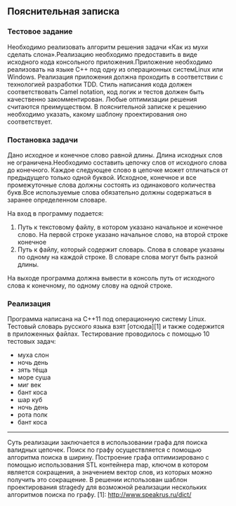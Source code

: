 ## Пояснительная записка

### Тестовое задание

Необходимо реализовать алгоритм решения задачи «Как из мухи сделать слона».Реализацию необходимо предоставить в виде исходного кода консольного приложения.Приложение необходимо реализовать на языке C++ под одну из операционных системLinux или Windows. Реализация приложения должна проходить в соответствии c технологией разработки TDD. Стиль написания кода должен соответствовать Camel notation, код логик и тестов должен быть качественно закомментирован. Любые оптимизации решения считаются преимуществом. В пояснительной записке к решению необходимо указать, какому шаблону проектирования оно соответствует.

### Постановка задачи

Дано исходное и конечное слово равной длины. Длина исходных слов не ограничена.Необходимо составить цепочку слов от исходного слова до конечного. Каждое следующее слово в цепочке может отличаться от предыдущего только одной буквой. Исходное, конечное и все промежуточные слова должны состоять из одинакового количества букв.Все используемые слова обязательно должны содержаться в заранее определенном словаре.

На вход в программу подается:

1. Путь к текстовому файлу, в котором указано начальное и конечное слово. На первой строке указано начальное слово, на второй строке конечное
2. Путь к файлу, который содержит словарь. Слова в словаре указаны по одному на каждой строке. В словаре слова могут быть разной длины.

На выходе программа должна вывести в консоль путь от исходного слова к конечному, по одному слову на одной строке.

### Реализация
Программа написана на C++11 под операционную систему Linux.
Тестовый словарь русского языка взят [отсюда][1] и также содержится в приложенных файлах.
Тестирование проводилось с помощью 10 тестовых задач:

* муха слон
* ночь день
* зять тёща
* море суша
* миг век
* бант коса
* шар куб
* ночь день
* рота полк
* бант коса 

---
Суть реализации заключается в использовании графа для поиска валидных цепочек. Поиск по графу осуществляется с помощью алгоритма поиска в ширину. Построение графа оптимизировано с помощью использования STL контейнера map, ключом в котором является сокращения, а значением вектор слов, из которых можно получить это сокращение.
В решении использован шаблон проектирования stragedy для возможной реализации нескольких алгоритмов поиска по графу. 
  [1]: http://www.speakrus.ru/dict/
